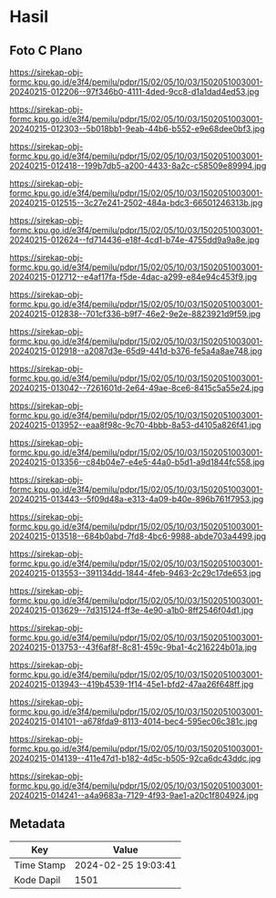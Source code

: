 # Hasil

## Foto C Plano

https://sirekap-obj-formc.kpu.go.id/e3f4/pemilu/pdpr/15/02/05/10/03/1502051003001-20240215-012206--97f346b0-4111-4ded-9cc8-d1a1dad4ed53.jpg

https://sirekap-obj-formc.kpu.go.id/e3f4/pemilu/pdpr/15/02/05/10/03/1502051003001-20240215-012303--5b018bb1-9eab-44b6-b552-e9e68dee0bf3.jpg

https://sirekap-obj-formc.kpu.go.id/e3f4/pemilu/pdpr/15/02/05/10/03/1502051003001-20240215-012418--199b7db5-a200-4433-8a2c-c58509e89994.jpg

https://sirekap-obj-formc.kpu.go.id/e3f4/pemilu/pdpr/15/02/05/10/03/1502051003001-20240215-012515--3c27e241-2502-484a-bdc3-66501246313b.jpg

https://sirekap-obj-formc.kpu.go.id/e3f4/pemilu/pdpr/15/02/05/10/03/1502051003001-20240215-012624--fd714436-e18f-4cd1-b74e-4755dd9a9a8e.jpg

https://sirekap-obj-formc.kpu.go.id/e3f4/pemilu/pdpr/15/02/05/10/03/1502051003001-20240215-012712--e4af17fa-f5de-4dac-a299-e84e94c453f9.jpg

https://sirekap-obj-formc.kpu.go.id/e3f4/pemilu/pdpr/15/02/05/10/03/1502051003001-20240215-012838--701cf336-b9f7-46e2-9e2e-8823921d9f59.jpg

https://sirekap-obj-formc.kpu.go.id/e3f4/pemilu/pdpr/15/02/05/10/03/1502051003001-20240215-012918--a2087d3e-65d9-441d-b376-fe5a4a8ae748.jpg

https://sirekap-obj-formc.kpu.go.id/e3f4/pemilu/pdpr/15/02/05/10/03/1502051003001-20240215-013042--7261601d-2e64-49ae-8ce6-8415c5a55e24.jpg

https://sirekap-obj-formc.kpu.go.id/e3f4/pemilu/pdpr/15/02/05/10/03/1502051003001-20240215-013952--eaa8f98c-9c70-4bbb-8a53-d4105a826f41.jpg

https://sirekap-obj-formc.kpu.go.id/e3f4/pemilu/pdpr/15/02/05/10/03/1502051003001-20240215-013356--c84b04e7-e4e5-44a0-b5d1-a9d1844fc558.jpg

https://sirekap-obj-formc.kpu.go.id/e3f4/pemilu/pdpr/15/02/05/10/03/1502051003001-20240215-013443--5f09d48a-e313-4a09-b40e-896b761f7953.jpg

https://sirekap-obj-formc.kpu.go.id/e3f4/pemilu/pdpr/15/02/05/10/03/1502051003001-20240215-013518--684b0abd-7fd8-4bc6-9988-abde703a4499.jpg

https://sirekap-obj-formc.kpu.go.id/e3f4/pemilu/pdpr/15/02/05/10/03/1502051003001-20240215-013553--391134dd-1844-4feb-9463-2c29c17de653.jpg

https://sirekap-obj-formc.kpu.go.id/e3f4/pemilu/pdpr/15/02/05/10/03/1502051003001-20240215-013629--7d315124-ff3e-4e90-a1b0-8ff2546f04d1.jpg

https://sirekap-obj-formc.kpu.go.id/e3f4/pemilu/pdpr/15/02/05/10/03/1502051003001-20240215-013753--43f6af8f-8c81-459c-9ba1-4c216224b01a.jpg

https://sirekap-obj-formc.kpu.go.id/e3f4/pemilu/pdpr/15/02/05/10/03/1502051003001-20240215-013943--419b4539-1f14-45e1-bfd2-47aa26f648ff.jpg

https://sirekap-obj-formc.kpu.go.id/e3f4/pemilu/pdpr/15/02/05/10/03/1502051003001-20240215-014101--a678fda9-8113-4014-bec4-595ec06c381c.jpg

https://sirekap-obj-formc.kpu.go.id/e3f4/pemilu/pdpr/15/02/05/10/03/1502051003001-20240215-014139--411e47d1-b182-4d5c-b505-92ca6dc43ddc.jpg

https://sirekap-obj-formc.kpu.go.id/e3f4/pemilu/pdpr/15/02/05/10/03/1502051003001-20240215-014241--a4a9683a-7129-4f93-9ae1-a20c1f804924.jpg


## Metadata

| Key        | Value               |
| ---------- | ------------------- |
| Time Stamp | 2024-02-25 19:03:41 |
| Kode Dapil | 1501                |



